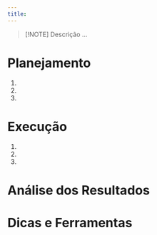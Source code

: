 ```yaml
---
title:
---
```


> [!NOTE] Descrição
> ...
>
# Planejamento
1. 
2. 
3. 
# Execução
1. 
2. 
3. 
# Análise dos Resultados

# Dicas e Ferramentas


